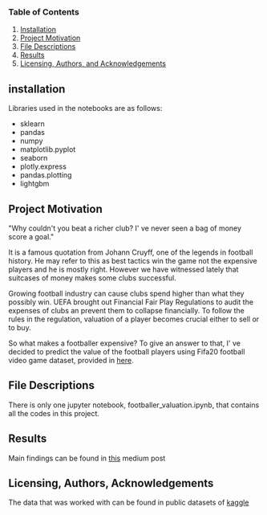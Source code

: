 ### Table of Contents

1. [Installation](#installation)
2. [Project Motivation](#motivation)
3. [File Descriptions](#files)
4. [Results](#results)
5. [Licensing, Authors, and Acknowledgements](#licensing)

## installation <a name="installation"></a>
Libraries used in the notebooks are as follows:

* sklearn  
* pandas  
* numpy  
* matplotlib.pyplot  
* seaborn
* plotly.express
* pandas.plotting
* lightgbm


## Project Motivation <a name="motivation"></a>
"Why couldn't you beat a richer club? I' ve never seen a bag of money score a goal."

It is a famous quotation from Johann Cruyff, one of the legends in football history. He may refer to this as best tactics win the game not the expensive players and he is mostly right. However we have witnessed lately that suitcases of money makes some clubs successful.

Growing football industry can cause clubs spend higher than what they possibly win. UEFA brought out Financial Fair Play Regulations to audit the expenses of clubs an prevent them to collapse financially. To follow the rules in the regulation, valuation of a player becomes crucial either to sell or to buy.

So what makes a footballer expensive? To give an answer to that, I' ve decided to predict the value of the football players using Fifa20 football video game dataset, provided in [here](https://www.kaggle.com/stefanoleone992/fifa-20-complete-player-dataset).


## File Descriptions <a name="files"></a>
There is only one jupyter notebook, footballer_valuation.ipynb, that contains all the codes in this project.

## Results<a name="results"></a>
Main findings can be found in [this]() medium post


## Licensing, Authors, Acknowledgements<a name="licensing"></a>
The data that was worked with can be found in public datasets of [kaggle](https://www.kaggle.com/stefanoleone992/fifa-20-complete-player-dataset)

